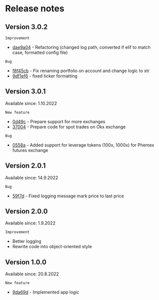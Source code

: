 # Release notes


## Version 3.0.2
```
Improvement
```
* [dae9a04](https://github.com/GeorgeQuantAnalyst/crypto-place-trades/commit/dae9a04b9dfcb39aa4a0d5a33b327e2245f60397) - Refactoring (changed log path, converted if elif to match case, formatted config file)

```
Bug
```
* [f8f45cb](https://github.com/GeorgeQuantAnalyst/crypto-place-trades/commit/f8f45cb86ea06ce2c30f54218d92860107b52b82) - Fix renaming portfolio on account and change logic to str
* [9df1ef6](https://github.com/GeorgeQuantAnalyst/crypto-place-trades/commit/9df1ef62ee4d2674abf4ea9d5e0258eccc6442f1) - fixed ticker formatting

## Version 3.0.1
Available since: 1.10.2022

```
New feature
```
* [0d49c](https://github.com/GeorgeQuantAnalyst/phemex-futures-place-trades/commit/0d49ca702b567b840e11b585291be5c40c9e60c2) - Prepare support for more exchanges
* [37004](https://github.com/GeorgeQuantAnalyst/phemex-futures-place-trades/commit/37004e5b56f509cbe14d09571ab90262bad10c48) - Prepare code for spot trades on Okx exchange

```
Bug
```
* [0558a](https://github.com/GeorgeQuantAnalyst/phemex-futures-place-trades/commit/0558a0eff2e235c00ead9e344c7801435907ddcc) - Added support for leverage tokens (100x, 1000x) for Phemex futures exchange

## Version 2.0.1
Available since: 14.9.2022

```
Bug
```
* [59f7d](https://github.com/GeorgeQuantAnalyst/phemex-futures-place-trades/commit/59f7d8da959f6956ae339d3bdf9aee214f5ccc22) - Fixed logging message mark price to last price


## Version 2.0.0
Available since: 1.9.2022

```
Improvement
```
* Better logging
* Rewrite code into object-oriented style


## Version 1.0.0
Available since: 20.8.2022

```
New feature
```
* [9da69d](https://github.com/GeorgeQuantAnalyst/crypto-place-trades/commit/9da69d587a3152cf13c812f2414f59f21a920ac6) - Implemented app logic


